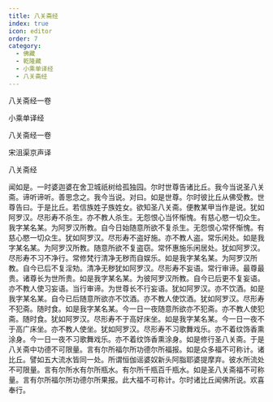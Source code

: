 ```yaml
---
title: 八关斋经
index: true
icon: editor
order: 7
category:
  - 佛藏
  - 乾隆藏
  - 小乘单译经
  - 八关斋经
---
```


八关斋经一卷  

小乘单译经  

八关斋经一卷  

宋沮渠京声译  

八关斋经  

闻如是。一时婆迦婆在舍卫城祇树给孤独园。尔时世尊告诸比丘。我今当说圣八关斋。谛听谛听。善思念之。我今当说。对曰。如是世尊。尔时彼比丘从佛受教。世尊告曰。于是比丘。若信族姓子族姓女。欲知圣八关斋。便教某甲当作是说。犹如阿罗汉。尽形寿不杀生。亦不教人杀生。无怨恨心当怀惭愧。有慈心愍一切众生。我字某名某。为阿罗汉所教。自今日始随意所欲不复杀生。无怨恨心常怀惭愧。有慈心愍一切众生。犹如阿罗汉。尽形寿不盗好施。亦不教人盗。常乐闲处。如是我字某名某。为阿罗汉所教。随意所欲不复盗窃。常怀惠施乐闲居处。犹如阿罗汉。尽形寿不习不净行。常修梵行清净无秽而自娱乐。如是我字某名某。为阿罗汉所教。自今已后不复淫劮。清净无秽犹如阿罗汉。尽形寿不妄语。常行审谛。最尊最贵。诸尊长为世所贵。如是我字某名某。为彼阿罗汉所教。自今已后更不复妄语。亦不教人使习妄语。当行审谛。为世尊长不行妄语。犹如阿罗汉。亦不饮酒。如是我字某名某。自今已后随意所欲亦不饮酒。亦不教人使饮酒。犹如阿罗汉。尽形寿不犯斋。随时食。如是我字某名某。今一日一夜随意所欲亦不犯斋。亦不教人使犯斋。随时食。犹如阿罗汉。尽形寿不于高好床坐。如是我字某名某。今一日一夜不于高广床坐。亦不教人使坐。犹如阿罗汉。尽形寿不习歌舞戏乐。亦不着纹饰香熏涂身。今一日一夜不习歌舞戏乐。亦不着纹饰香熏涂身。如是修行圣八关斋。于是八关斋中功德不可限量。言有尔所福尔所功德尔所福报。如是众多福不可称计。诸比丘。譬如五大流水皆同一处。所谓恒伽谣婆奴新头阿脂耶婆提摩弃。彼水所流处不可限量。言有尔所水有尔所瓶水。有尔所千瓶百千瓶水。如是圣八关斋福不可称量。言有尔所福尔所功德尔所果报。此大福不可称计。尔时诸比丘闻佛所说。欢喜奉行。  
